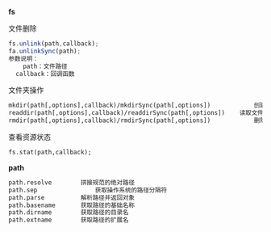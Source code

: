 **fs**

文件删除

```javascript
fs.unlink(path,callback);
fa.unlinkSync(path);
参数说明：
	path：文件路径
  callback：回调函数
```

文件夹操作

```txt
mkdir(path[,options],callback)/mkdirSync(path[,options])			创建文件夹
readdir(path[,options],callback)/readdirSync(path[,options])	读取文件夹
rmdir(path[,options],callback)/rmdirSync(path[,options])			删除文件夹
```

查看资源状态

```txt
fs.stat(path,callback);
```

**path**

```txt
path.resolve		拼接规范的绝对路径
path.sep				获取操作系统的路径分隔符
path.parse			解析路径并返回对象
path.basename		获取路径的基础名称
path.dirname		获取路径的目录名
path.extname		获取路径的扩展名
```

